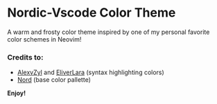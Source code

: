 # Nordic-Vscode Color Theme

A warm and frosty color theme inspired by one of my personal favorite color schemes in Neovim!

### Credits to:

- [AlexvZyl](https://github.com/AlexvZyl/nordic.nvim) and [EliverLara](https://github.com/EliverLara/Nordic)
 (syntax highlighting colors)
- [Nord](https://www.nordtheme.com/docs/colors-and-palettes) (base color pallette)

**Enjoy!**

